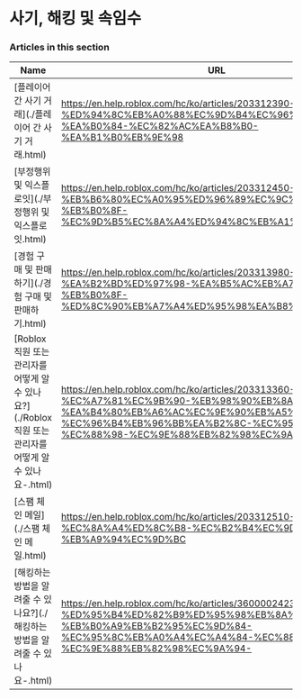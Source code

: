 # 사기, 해킹 및 속임수  
### Articles in this section
Name|URL
-|-
[플레이어 간 사기 거래](./플레이어 간 사기 거래.html) |https://en.help.roblox.com/hc/ko/articles/203312390-%ED%94%8C%EB%A0%88%EC%9D%B4%EC%96%B4-%EA%B0%84-%EC%82%AC%EA%B8%B0-%EA%B1%B0%EB%9E%98
[부정행위 및 익스플로잇](./부정행위 및 익스플로잇.html) |https://en.help.roblox.com/hc/ko/articles/203312450-%EB%B6%80%EC%A0%95%ED%96%89%EC%9C%84-%EB%B0%8F-%EC%9D%B5%EC%8A%A4%ED%94%8C%EB%A1%9C%EC%9E%87
[경험 구매 및 판매하기](./경험 구매 및 판매하기.html) |https://en.help.roblox.com/hc/ko/articles/203313980-%EA%B2%BD%ED%97%98-%EA%B5%AC%EB%A7%A4-%EB%B0%8F-%ED%8C%90%EB%A7%A4%ED%95%98%EA%B8%B0
[Roblox 직원 또는 관리자를 어떻게 알 수 있나요?](./Roblox 직원 또는 관리자를 어떻게 알 수 있나요-.html) |https://en.help.roblox.com/hc/ko/articles/203313360-Roblox-%EC%A7%81%EC%9B%90-%EB%98%90%EB%8A%94-%EA%B4%80%EB%A6%AC%EC%9E%90%EB%A5%BC-%EC%96%B4%EB%96%BB%EA%B2%8C-%EC%95%8C-%EC%88%98-%EC%9E%88%EB%82%98%EC%9A%94-
[스팸 체인 메일](./스팸 체인 메일.html) |https://en.help.roblox.com/hc/ko/articles/203312510-%EC%8A%A4%ED%8C%B8-%EC%B2%B4%EC%9D%B8-%EB%A9%94%EC%9D%BC
[해킹하는 방법을 알려줄 수 있나요?](./해킹하는 방법을 알려줄 수 있나요-.html) |https://en.help.roblox.com/hc/ko/articles/360000242306-%ED%95%B4%ED%82%B9%ED%95%98%EB%8A%94-%EB%B0%A9%EB%B2%95%EC%9D%84-%EC%95%8C%EB%A0%A4%EC%A4%84-%EC%88%98-%EC%9E%88%EB%82%98%EC%9A%94-